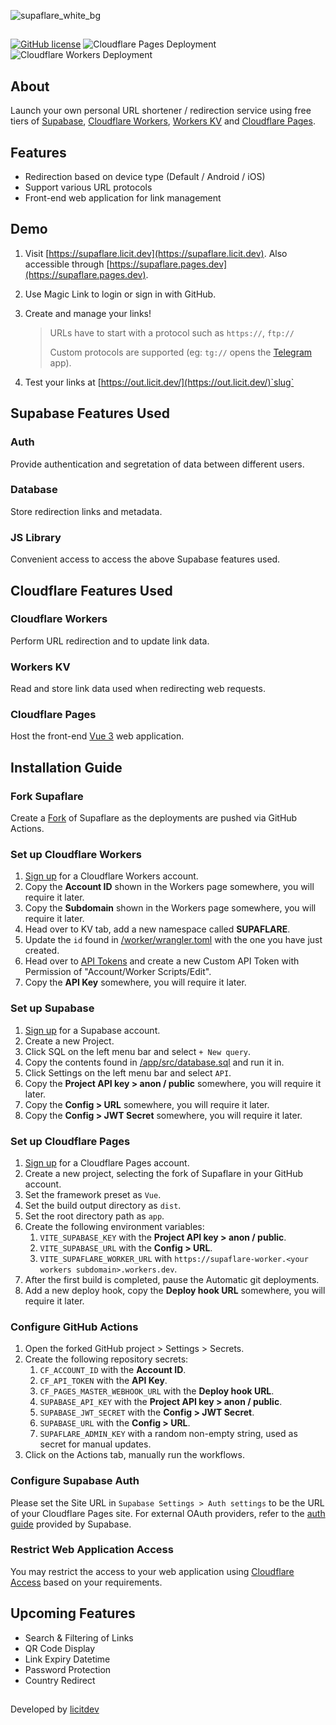 
![supaflare_white_bg](https://user-images.githubusercontent.com/26413686/136743018-6f8923a6-8a3c-44f0-b6ec-b970a9f30b94.png)

##

[![GitHub license](https://img.shields.io/github/license/supaflare/supaflare.svg)](https://github.com/supaflare/supaflare/blob/master/LICENSE)
![Cloudflare Pages Deployment](https://github.com/supaflare/supaflare/workflows/Cloudflare%20Pages%20Deployment/badge.svg)
![Cloudflare Workers Deployment](https://github.com/supaflare/supaflare/workflows/Cloudflare%20Workers%20Deployment/badge.svg)

## About

Launch your own personal URL shortener / redirection service using free tiers of [Supabase](https://supabase.io), [Cloudflare Workers](https://workers.cloudflare.com), [Workers KV](https://developers.cloudflare.com/workers/runtime-apis/kv) and [Cloudflare Pages](https://pages.cloudflare.com).

## Features

- Redirection based on device type (Default / Android / iOS)
- Support various URL protocols
- Front-end web application for link management

## Demo

1. Visit [https://supaflare.licit.dev](https://supaflare.licit.dev). Also accessible through [https://supaflare.pages.dev](https://supaflare.pages.dev).
2. Use Magic Link to login or sign in with GitHub.
3. Create and manage your links!

   > URLs have to start with a protocol such as `https://`, `ftp://`
   > 
   > Custom protocols are supported (eg: `tg://` opens the [Telegram](https://telegram.org) app).

5. Test your links at [https://out.licit.dev/](https://out.licit.dev/)`slug`

## Supabase Features Used

### Auth

Provide authentication and segretation of data between different users.

### Database

Store redirection links and metadata.

### JS Library

Convenient access to access the above Supabase features used.

## Cloudflare Features Used

### Cloudflare Workers

Perform URL redirection and to update link data.

### Workers KV

Read and store link data used when redirecting web requests.

### Cloudflare Pages

Host the front-end [Vue 3](https://v3.vuejs.org) web application.

## Installation Guide

### Fork Supaflare
Create a [Fork](https://github.com/supaflare/supaflare/fork) of Supaflare as the deployments are pushed via GitHub Actions.

### Set up Cloudflare Workers

1. [Sign up](https://dash.cloudflare.com/sign-up/workers) for a Cloudflare Workers account.
2. Copy the **Account ID** shown in the Workers page somewhere, you will require it later.
3. Copy the **Subdomain** shown in the Workers page somewhere, you will require it later.
4. Head over to KV tab, add a new namespace called **SUPAFLARE**.
5. Update the `id` found in [/worker/wrangler.toml](worker/wrangler.toml) with the one you have just created.
6. Head over to [API Tokens](https://dash.cloudflare.com/profile/api-tokens) and create a new Custom API Token with Permission of "Account/Worker Scripts/Edit".
7. Copy the **API Key** somewhere, you will require it later. 

### Set up Supabase

1. [Sign up](https://app.supabase.io) for a Supabase account.
2. Create a new Project.
3. Click SQL on the left menu bar and select `+ New query`.
4. Copy the contents found in [/app/src/database.sql](app/src/database.sql) and run it in.
5. Click Settings on the left menu bar and select `API`.
6. Copy the **Project API key > anon / public** somewhere, you will require it later.
7. Copy the **Config > URL** somewhere, you will require it later.
8. Copy the **Config > JWT Secret** somewhere, you will require it later.

### Set up Cloudflare Pages

1. [Sign up](https://dash.cloudflare.com/sign-up/pages) for a Cloudflare Pages account.
2. Create a new project, selecting the fork of Supaflare in your GitHub account.
3. Set the framework preset as `Vue`.
4. Set the build output directory as `dist`.
5. Set the root directory path as `app`.
6. Create the following environment variables:
   1. `VITE_SUPABASE_KEY` with the **Project API key > anon / public**.
	2. `VITE_SUPABASE_URL` with the **Config > URL**.
	3. `VITE_SUPAFLARE_WORKER_URL` with `https://supaflare-worker.<your workers subdomain>.workers.dev`.
7. After the first build is completed, pause the Automatic git deployments.
8. Add a new deploy hook, copy the **Deploy hook URL** somewhere, you will require it later.

### Configure GitHub Actions

1. Open the forked GitHub project > Settings > Secrets.
2. Create the following repository secrets:
   1. `CF_ACCOUNT_ID` with the **Account ID**.
   2. `CF_API_TOKEN` with the **API Key**.
   3. `CF_PAGES_MASTER_WEBHOOK_URL` with the **Deploy hook URL**.
   4. `SUPABASE_API_KEY` with the **Project API key > anon / public**.
   5. `SUPABASE_JWT_SECRET` with the **Config > JWT Secret**.
   6. `SUPABASE_URL` with the **Config > URL**.
   7. `SUPAFLARE_ADMIN_KEY` with a random non-empty string, used as secret for manual updates.
3. Click on the Actions tab, manually run the workflows.

### Configure Supabase Auth

Please set the Site URL in `Supabase Settings > Auth settings` to be the URL of your Cloudflare Pages site.
For external OAuth providers, refer to the [auth guide](https://supabase.io/docs/guides/auth) provided by Supabase.

### Restrict Web Application Access

You may restrict the access to your web application using [Cloudflare Access](https://www.cloudflare.com/teams/access/) based on your requirements.

## Upcoming Features

- Search & Filtering of Links
- QR Code Display
- Link Expiry Datetime
- Password Protection
- Country Redirect

##

Developed by [licitdev](https://github.com/licitdev)
